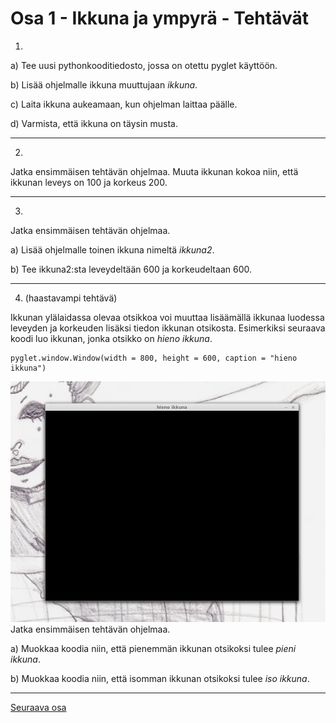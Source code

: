 # Osa 1 - Ikkuna ja ympyrä - Tehtävät

1. 

a) Tee uusi pythonkooditiedosto, jossa on otettu pyglet käyttöön.

b) Lisää ohjelmalle ikkuna muuttujaan _ikkuna_.

c) Laita ikkuna aukeamaan, kun ohjelman laittaa päälle.

d) Varmista, että ikkuna on täysin musta.

---

2. 

Jatka ensimmäisen tehtävän ohjelmaa.
Muuta ikkunan kokoa niin, että ikkunan leveys on 100 ja korkeus 200.

---

3. 

Jatka ensimmäisen tehtävän ohjelmaa.

a) Lisää ohjelmalle toinen ikkuna nimeltä _ikkuna2_.

b) Tee ikkuna2:sta leveydeltään 600 ja korkeudeltaan 600.

---

4. (haastavampi tehtävä)

Ikkunan ylälaidassa olevaa otsikkoa voi muuttaa lisäämällä ikkunaa luodessa leveyden ja korkeuden lisäksi tiedon ikkunan otsikosta. Esimerkiksi seuraava koodi luo ikkunan, jonka otsikko on _hieno ikkuna_.

```python3
pyglet.window.Window(width = 800, height = 600, caption = "hieno ikkuna")
```
![kuva, jossa ikkunassa lukee _hieno ikkuna_](kuvat/hieno-ikkuna.png)
Jatka ensimmäisen tehtävän ohjelmaa.

a) Muokkaa koodia niin, että pienemmän ikkunan otsikoksi tulee _pieni ikkuna_.

b) Muokkaa koodia niin, että isomman ikkunan otsikoksi tulee _iso ikkuna_.

---

[Seuraava osa](../osa2/ohjeet.md)